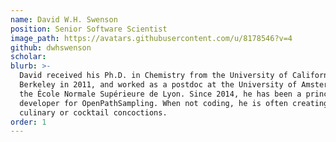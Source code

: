 ```yaml
---
name: David W.H. Swenson
position: Senior Software Scientist
image_path: https://avatars.githubusercontent.com/u/8178546?v=4
github: dwhswenson
scholar:
blurb: >-
  David received his Ph.D. in Chemistry from the University of California,
  Berkeley in 2011, and worked as a postdoc at the University of Amsterdam and
  the École Normale Supérieure de Lyon. Since 2014, he has been a principal
  developer for OpenPathSampling. When not coding, he is often creating
  culinary or cocktail concoctions.
order: 1
---
```


